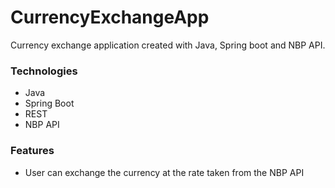 # CurrencyExchangeApp
Currency exchange application created with Java, Spring boot and NBP API.

### Technologies
- Java
- Spring Boot
- REST
- NBP API

### Features
- User can exchange the currency at the rate taken from the NBP API 
